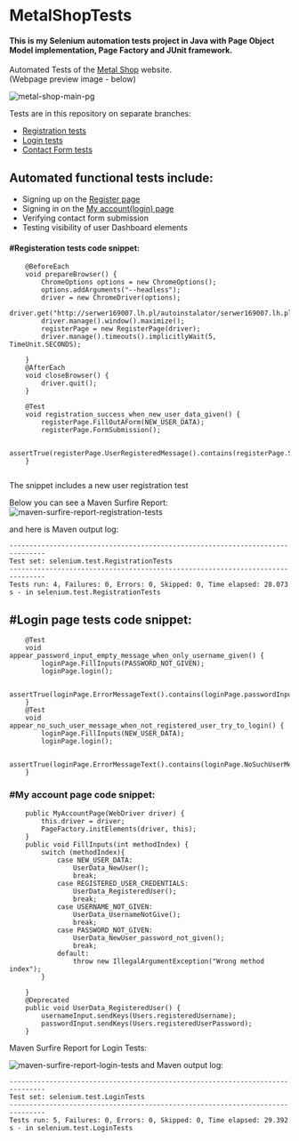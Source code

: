 # MetalShopTests
#### This is my Selenium automation tests project in Java with Page Object Model implementation, Page Factory and JUnit framework.

Automated Tests of the [Metal Shop](http://serwer169007.lh.pl/autoinstalator/serwer169007.lh.pl/wordpress10772/ "Softie's Metal Shop Homepage") website.  
(Webpage preview image - below)

![metal-shop-main-pg](https://user-images.githubusercontent.com/120977639/229567796-15e8d500-ab8f-4ec8-8974-f92fc62c31bb.png)



Tests are in this repository on separate branches:
- [Registration tests](https://github.com/wlodarczakm/MetalShopTests/tree/feature-registration-tests "feature-registration-tests")
- [Login tests](https://github.com/wlodarczakm/MetalShopTests/tree/feature-login-tests "feature-login-tests")
- [Contact Form tests](https://github.com/wlodarczakm/MetalShopTests/tree/feature-contact-form-tests "feature-contact-form-tests")

## Automated functional tests include:
- Signing up on the [Register page](#register-page-tests-code-snippet)
- Signing in on the [My account(login) page](#login-page-tests-code-snippet)
- Verifying contact form submission
- Testing visibility of user Dashboard elements

#### #Registeration tests code snippet:
```
    @BeforeEach
    void prepareBrowser() {
        ChromeOptions options = new ChromeOptions();
        options.addArguments("--headless");
        driver = new ChromeDriver(options);
        driver.get("http://serwer169007.lh.pl/autoinstalator/serwer169007.lh.pl/wordpress10772/register/");
        driver.manage().window().maximize();
        registerPage = new RegisterPage(driver);
        driver.manage().timeouts().implicitlyWait(5, TimeUnit.SECONDS);

    }
    @AfterEach
    void closeBrowser() {
        driver.quit();
    }

    @Test
    void registration_success_when_new_user_data_given() {
        registerPage.FillOutAForm(NEW_USER_DATA);
        registerPage.FormSubmission();

        assertTrue(registerPage.UserRegisteredMessage().contains(registerPage.ShouldDisplayText_RegistrationSuccess));
    }
    
```
The snippet includes a new user registration test

Below you can see a Maven Surfire Report:
![maven-surfire-report-registration-tests](https://user-images.githubusercontent.com/120977639/229592446-3b04929b-9ecd-45a4-b62c-678f0dd27b7d.png)

and here is Maven output log:
```
-------------------------------------------------------------------------------
Test set: selenium.test.RegistrationTests
-------------------------------------------------------------------------------
Tests run: 4, Failures: 0, Errors: 0, Skipped: 0, Time elapsed: 28.073 s - in selenium.test.RegistrationTests
```

## #Login page tests code snippet:
```
    @Test
    void appear_password_input_empty_message_when_only_username_given() {
        loginPage.FillInputs(PASSWORD_NOT_GIVEN);
        loginPage.login();

        assertTrue(loginPage.ErrorMessageText().contains(loginPage.passwordInputIsEmptyMessage()));
    }
    @Test
    void appear_no_such_user_message_when_not_registered_user_try_to_login() {
        loginPage.FillInputs(NEW_USER_DATA);
        loginPage.login();

        assertTrue(loginPage.ErrorMessageText().contains(loginPage.NoSuchUserMessage()));
    }
```
### #My account page code snippet:
```
    public MyAccountPage(WebDriver driver) {
        this.driver = driver;
        PageFactory.initElements(driver, this);
    }
    public void FillInputs(int methodIndex) {
        switch (methodIndex){
            case NEW_USER_DATA:
                UserData_NewUser();
                break;
            case REGISTERED_USER_CREDENTIALS:
                UserData_RegisteredUser();
                break;
            case USERNAME_NOT_GIVEN:
                UserData_UsernameNotGive();
                break;
            case PASSWORD_NOT_GIVEN:
                UserData_NewUser_password_not_given();
                break;
            default:
                throw new IllegalArgumentException("Wrong method index");
        }

    }
    @Deprecated
    public void UserData_RegisteredUser() {
        usernameInput.sendKeys(Users.registeredUsername);
        passwordInput.sendKeys(Users.registeredUserPassword);
    }
```
Maven Surfire Report for Login Tests:

![maven-surfire-report-login-tests](https://user-images.githubusercontent.com/120977639/229604164-6458cc1b-10a0-4c44-8556-1bca56154921.png)
and Maven output log:
```
-------------------------------------------------------------------------------
Test set: selenium.test.LoginTests
-------------------------------------------------------------------------------
Tests run: 5, Failures: 0, Errors: 0, Skipped: 0, Time elapsed: 29.392 s - in selenium.test.LoginTests

```
